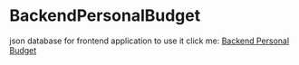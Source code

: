 # BackendPersonalBudget
json database for frontend application
to use it click me: [Backend Personal Budget](https://raw.githubusercontent.com/BorisTorrejon/BackendPersonalBudget/main/transactions.json)
